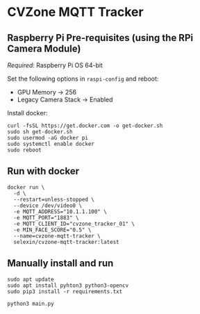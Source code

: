 # CVZone MQTT Tracker

## Raspberry Pi Pre-requisites (using the RPi Camera Module)
*Required*: Raspberry Pi OS 64-bit

Set the following options in `raspi-config` and reboot:
 - GPU Memory -> 256
 - Legacy Camera Stack -> Enabled

Install docker:
```
curl -fsSL https://get.docker.com -o get-docker.sh
sudo sh get-docker.sh
sudo usermod -aG docker pi
sudo systemctl enable docker
sudo reboot
```

## Run with docker
```
docker run \
  -d \
  --restart=unless-stopped \
  --device /dev/video0 \
  -e MQTT_ADDRESS="10.1.1.100" \
  -e MQTT_PORT="1883" \
  -e MQTT_CLIENT_ID="cvzone_tracker_01" \
  -e MIN_FACE_SCORE="0.5" \
  --name=cvzone-mqtt-tracker \ 
  selexin/cvzone-mqtt-tracker:latest
```

## Manually install and run
```
sudo apt update
sudo apt install pyhton3 python3-opencv
sudo pip3 install -r requirements.txt

python3 main.py
```
